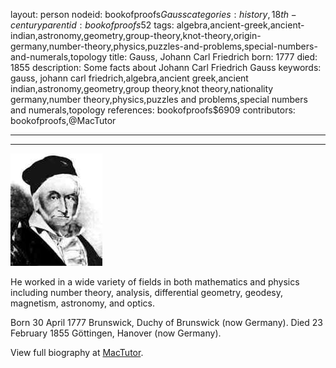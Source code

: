 layout: person
nodeid: bookofproofs$Gauss
categories: history,18th-century
parentid: bookofproofs$52
tags: algebra,ancient-greek,ancient-indian,astronomy,geometry,group-theory,knot-theory,origin-germany,number-theory,physics,puzzles-and-problems,special-numbers-and-numerals,topology
title: Gauss, Johann Carl Friedrich
born: 1777
died: 1855
description: Some facts about Johann Carl Friedrich Gauss
keywords: gauss, johann carl friedrich,algebra,ancient greek,ancient indian,astronomy,geometry,group theory,knot theory,nationality germany,number theory,physics,puzzles and problems,special numbers and numerals,topology
references: bookofproofs$6909
contributors: bookofproofs,@MacTutor

---


---

![Gauss.jpg](https://github.com/bookofproofs/bookofproofs.github.io/blob/main/_sources/_assets/images/portraits/Gauss.jpg?raw=true)

He worked in a wide variety of fields in both mathematics and physics including number theory, analysis, differential geometry, geodesy, magnetism, astronomy, and optics.

Born 30 April 1777 Brunswick, Duchy of Brunswick (now Germany). Died 23 February 1855 Göttingen, Hanover (now Germany).


View full biography at [MacTutor](https://mathshistory.st-andrews.ac.uk/Biographies/Gauss/).